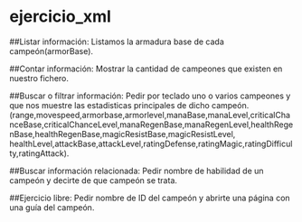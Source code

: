 # ejercicio_xml


##Listar información:
Listamos la armadura base de cada campeón(armorBase).

##Contar información:
Mostrar la cantidad de campeones que existen en nuestro fichero.

##Buscar o filtrar información:
Pedir por teclado uno o varios campeones y que nos muestre las estadisticas principales de dicho campeón.
 (range,movespeed,armorbase,armorlevel,manaBase,manaLevel,criticalChanceBase,criticalChanceLevel,manaRegenBase,manaRegenLevel,healthRegenBase,healthRegenBase,magicResistBase,magicResistLevel,
  healthLevel,attackBase,attackLevel,ratingDefense,ratingMagic,ratingDifficulty,ratingAttack).

##Buscar información relacionada:
Pedir nombre de habilidad de un campeón y decirte de que campeón se trata.

##Ejercicio libre:
Pedir nombre de ID del campeón y abrirte una página con una guía del campeón.

